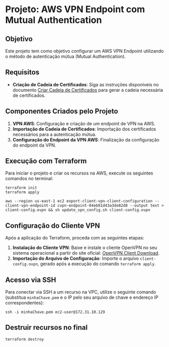 # Projeto: AWS VPN Endpoint com Mutual Authentication

## Objetivo
Este projeto tem como objetivo configurar um AWS VPN Endpoint utilizando o método de autenticação mútua (Mutual Authentication).

## Requisitos
- **Criação de Cadeia de Certificados**: Siga as instruções disponíveis no documento [Criar Cadeia de Certificados](Geracao_Certificados_Para_Mutual_Authentication.md) para gerar a cadeia necessária de certificados.

## Componentes Criados pelo Projeto
1. **VPN AWS**: Configuração e criação de um endpoint de VPN na AWS.
2. **Importação de Cadeia de Certificados**: Importação dos certificados necessários para a autenticação mútua.
3. **Configuração do Endpoint da VPN AWS**: Finalização da configuração do endpoint da VPN.

## Execução com Terraform
Para iniciar o projeto e criar os recursos na AWS, execute os seguintes comandos no terminal:

```shell
terraform init
terraform apply

aws --region us-east-1 ec2 export-client-vpn-client-configuration --client-vpn-endpoint-id cvpn-endpoint-04eb81d43a3de82d8 --output text > client-config.ovpn && sh update_vpn_config.sh client-config.ovpn

```

## Configuração do Cliente VPN
Após a aplicação do Terraform, proceda com as seguintes etapas:

1. **Instalação do Cliente VPN**: Baixe e instale o cliente OpenVPN no seu sistema operacional a partir do site oficial: [OpenVPN Client Download](https://openvpn.net/client/).
2. **Importação do Arquivo de Configuração**: Importe o arquivo `client-config.ovpn`, gerado após a execução do comando `terraform apply`.

## Acesso via SSH
Para conectar via SSH a um recurso na VPC, utilize o seguinte comando (substitua `minhaChave.pem` e o IP pelo seu arquivo de chave e endereço IP correspondentes):

```shell
ssh -i minhaChave.pem ec2-user@172.31.10.129
```

## Destruir recursos no final
```shell
terraform destroy
```


